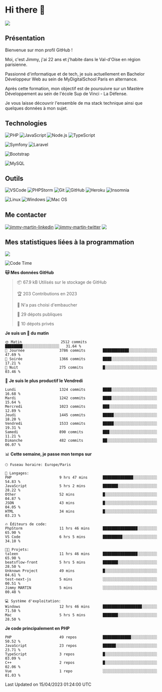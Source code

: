 # Hi there 👋

![](https://komarev.com/ghpvc/?username=jimmy-martin&color=1a1b27)

<!--
**jimmy-martin/jimmy-martin** is a ✨ _special_ ✨ repository because its `README.md` (this file) appears on your GitHub profile.

Here are some ideas to get you started:

- 🔭 I’m currently working on ...
- 🌱 I’m currently learning ...
- 👯 I’m looking to collaborate on ...
- 🤔 I’m looking for help with ...
- 💬 Ask me about ...
- 📫 How to reach me: ...
- 😄 Pronouns: ...
- ⚡ Fun fact: ...
-->

## Présentation

Bienvenue sur mon profil GitHub !

Moi, c'est Jimmy, j'ai 22 ans et j'habite dans le Val-d'Oise en région parisienne.

Passionné d'informatique et de tech, je suis actuellement en Bachelor Développeur Web au sein de MyDigitalSchool Paris en alternance.

Après cette formation, mon objectif est de poursuivre sur un Mastère Développement au sein de l'école Sup de Vinci - La Défense.

Je vous laisse découvrir l'ensemble de ma stack technique ainsi que quelques données à mon sujet.

## Technologies

<div>

![PHP](https://img.shields.io/badge/PHP-777BB4?style=for-the-badge&logo=php&logoColor=white) ![JavaScript](https://img.shields.io/badge/JavaScript-F7DF1E?style=for-the-badge&logo=javascript&logoColor=black) ![Node.js](https://img.shields.io/badge/Node.js-43853D?style=for-the-badge&logo=node.js&logoColor=white) ![TypeScript](https://img.shields.io/badge/TypeScript-007ACC?style=for-the-badge&logo=typescript&logoColor=white)

</div>
<div>

![Symfony](https://img.shields.io/badge/Symfony-092E20?style=for-the-badge&logo=symfony&logoColor=white) ![Laravel](https://img.shields.io/badge/Laravel-FF2D20?style=for-the-badge&logo=laravel&logoColor=white)

</div>
<div>

![Bootstrap](https://img.shields.io/badge/Bootstrap-563D7C?style=for-the-badge&logo=bootstrap&logoColor=white)

</div>
<div>

![MySQL](https://img.shields.io/badge/MySQL-4479A1?style=for-the-badge&logo=mysql&logoColor=white)

</div>

## Outils

![VSCode](https://img.shields.io/badge/VSCode-007ACC?style=for-the-badge&logo=visual-studio-code&logoColor=white)
![PHPStorm](http://img.shields.io/badge/-PHPStorm-181717?style=for-the-badge&logo=phpstorm&logoColor=white)
![Git](https://img.shields.io/badge/Git-E44C30?style=for-the-badge&logo=git&logoColor=white)
![GitHub](https://img.shields.io/badge/GitHub-100000?style=for-the-badge&logo=github&logoColor=white)
![Heroku](https://img.shields.io/badge/Heroku-6762a6?style=for-the-badge&logo=heroku&logoColor=white)
![Insomnia](https://img.shields.io/badge/Insomnia-5600cd?style=for-the-badge&logo=insomnia&logoColor=white)

![Linux](https://img.shields.io/badge/Linux-FCC624?style=for-the-badge&logo=linux&logoColor=white)
![Windows](https://img.shields.io/badge/Windows-0078D6?style=for-the-badge&logo=windows&logoColor=white)
![Mac OS](https://img.shields.io/badge/mac%20os-000000?style=for-the-badge&logo=apple&logoColor=white)

## Me contacter

<p>
<a href="https://www.linkedin.com/in/jimmy-martin-dev/" target="blank"><img align="center" src="https://img.shields.io/badge/-LinkedIn-0077B5?style=for-the-badge&logo=Linkedin&logoColor=white&link=https://www.linkedin.com/in/jimmy-martin-dev/" alt="jimmy-martin-linkedin"/></a>
<a href="https://twitter.com/jimmydev_" target="blank"><img align="center" src="https://img.shields.io/badge/-Twitter-1DA1F2?style=for-the-badge&logo=Twitter&logoColor=white&link=https://twitter.com/jimmydev_" alt="jimmy-martin-twitter"/></a>
 <a href="mailto:jimmy.martin952@gmail.com" target="blank"><img align="center" src="https://img.shields.io/badge/gmail-D14836?style=for-the-badge&logo=gmail&logoColor=white" /></a>
</p>

## Mes statistiques liées à la programmation

<a href="https://github-readme-stats.vercel.app/api/top-langs/?username=jimmy-martin&layout=compact">
  <img align="center" src="https://github-readme-stats.vercel.app/api/top-langs/?username=jimmy-martin&layout=compact"/>
</a>



<!--START_SECTION:waka-->
![Code Time](http://img.shields.io/badge/Code%20Time-1%2C735%20hrs%2028%20mins-blue)

**🐱 Mes données GitHub** 

> 📦 67.9 kB Utilisés sur le stockage de GitHub 
 > 
> 🏆 203 Contributions en 2023
 > 
> 🚫 N'a pas choisi d'embaucher
 > 
> 📜 29 dépots publiques 
 > 
> 🔑 10 dépots privés 
 > 
**Je suis un 🐤 du matin** 

```text
🌞 Matin                  2512 commits        ████████░░░░░░░░░░░░░░░░░   31.64 % 
🌆 Journée                3786 commits        ████████████░░░░░░░░░░░░░   47.69 % 
🌃 Soirée                 1366 commits        ████░░░░░░░░░░░░░░░░░░░░░   17.21 % 
🌙 Nuit                   275 commits         █░░░░░░░░░░░░░░░░░░░░░░░░   03.46 % 
```
📅 **Je suis le plus productif le Vendredi** 

```text
Lundi                    1324 commits        ████░░░░░░░░░░░░░░░░░░░░░   16.68 % 
Mardi                    1242 commits        ████░░░░░░░░░░░░░░░░░░░░░   15.64 % 
Mercredi                 1023 commits        ███░░░░░░░░░░░░░░░░░░░░░░   12.89 % 
Jeudi                    1445 commits        █████░░░░░░░░░░░░░░░░░░░░   18.20 % 
Vendredi                 1533 commits        █████░░░░░░░░░░░░░░░░░░░░   19.31 % 
Samedi                   890 commits         ███░░░░░░░░░░░░░░░░░░░░░░   11.21 % 
Dimanche                 482 commits         ██░░░░░░░░░░░░░░░░░░░░░░░   06.07 % 
```


📊 **Cette semaine, je passe mon temps sur** 

```text
🕑︎ Fuseau horaire: Europe/Paris

💬 Langages: 
PHP                      9 hrs 47 mins       ██████████████░░░░░░░░░░░   54.83 % 
JavaScript               5 hrs 2 mins        ███████░░░░░░░░░░░░░░░░░░   28.22 % 
Other                    52 mins             █░░░░░░░░░░░░░░░░░░░░░░░░   04.87 % 
JSON                     43 mins             █░░░░░░░░░░░░░░░░░░░░░░░░   04.05 % 
HTML                     34 mins             █░░░░░░░░░░░░░░░░░░░░░░░░   03.23 % 

🔥 Éditeurs de code: 
PhpStorm                 11 hrs 46 mins      ████████████████░░░░░░░░░   65.90 % 
VS Code                  6 hrs 5 mins        █████████░░░░░░░░░░░░░░░░   34.10 % 

🐱‍💻 Projets: 
taleen                   11 hrs 46 mins      ████████████████░░░░░░░░░   65.90 % 
beatsflow-front          5 hrs 5 mins        ███████░░░░░░░░░░░░░░░░░░   28.50 % 
Unknown Project          49 mins             █░░░░░░░░░░░░░░░░░░░░░░░░   04.61 % 
test-next-js             5 mins              ░░░░░░░░░░░░░░░░░░░░░░░░░   00.51 % 
Jimmy MARTIN             5 mins              ░░░░░░░░░░░░░░░░░░░░░░░░░   00.48 % 

💻 Système d'exploitation: 
Windows                  12 hrs 46 mins      ██████████████████░░░░░░░   71.50 % 
Mac                      5 hrs 5 mins        ███████░░░░░░░░░░░░░░░░░░   28.50 % 
```

**Je code principalement en PHP** 

```text
PHP                      49 repos            █████████████░░░░░░░░░░░░   50.52 % 
JavaScript               23 repos            ██████░░░░░░░░░░░░░░░░░░░   23.71 % 
TypeScript               3 repos             █░░░░░░░░░░░░░░░░░░░░░░░░   03.09 % 
C++                      2 repos             █░░░░░░░░░░░░░░░░░░░░░░░░   02.06 % 
Vue                      1 repo              ░░░░░░░░░░░░░░░░░░░░░░░░░   01.03 % 
```




 Last Updated on 15/04/2023 01:24:00 UTC
<!--END_SECTION:waka-->


